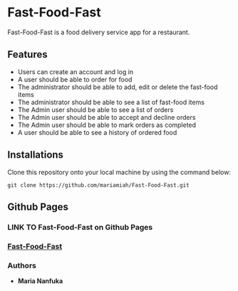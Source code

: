 # Fast-Food-Fast

Fast-Food-Fast is a food delivery service app for a restaurant.

## Features

* Users can create an account and log in
* A user should be able to order for food
* The administrator should be able to add, edit or delete the fast-food items
* The administrator should be able to see a list of fast-food items
* The Admin user should be able to see a list of orders
* The Admin user should be able to accept and decline orders
* The Admin user should be able to mark orders as completed
* A user should be able to see a history of ordered food


## Installations
Clone this repository onto your local machine by using the command below:
```
git clone https://github.com/mariamiah/Fast-Food-Fast.git
```
## Github Pages
### LINK TO Fast-Food-Fast on Github Pages
### [Fast-Food-Fast](https://mariahmiah.github.io/Fast-Food-Fast)
### Authors

* **Maria Nanfuka** 

